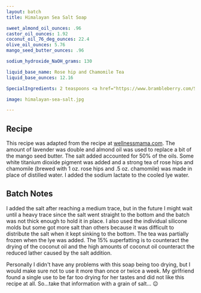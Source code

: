```yaml
---
layout: batch
title: Himalayan Sea Salt Soap

sweet_almond_oil_ounces: .96
castor_oil_ounces: 1.92
coconut_oil_76_deg_ounces: 22.4
olive_oil_ounces: 5.76
mango_seed_butter_ounces: .96

sodium_hydroxide_NaOH_grams: 130

liquid_base_name: Rose hip and Chamomile Tea
liquid_base_ounces: 12.16

SpecialIngredients: 2 teaspoons <a href="https://www.brambleberry.com/Sodium-Lactate-P5127.aspx">sodium lactate</a>, 2 teaspoons <a href="https://www.brambleberry.com/titanium-dioxide-pigment-p4040.aspx">titanium dioxide pigment</a>, 1 oz. rose hips, .5 oz. chamomile, 16 oz. <a href="https://www.amazon.com/Milliard-Himalayan-Salt-Coarse-Crystals/dp/B0117QV3PG">Himalayan sea salt</a>, and 1 oz lavender <a href="https://www.amazon.com/Natures-Truth-Aromatherapy-Essential-Lavender/dp/B01GSGS2Q8">Nature's Truth brand essential oil</a>.

image: himalayan-sea-salt.jpg

---
```


## Recipe
This recipe was adapted from the recipe at [wellnessmama.com](https://wellnessmama.com/91703/sea-salt-soap/). The amount of lavender was double and almond oil was used to replace a bit of the mango seed butter. The salt added accounted for 50% of the oils. Some white titanium dioxide pigment was added and a strong tea of rose hips and chamomile (brewed with 1 oz. rose hips and .5 oz. chamomile) was made in place of distilled water. I added the sodium lactate to the cooled lye water.

## Batch Notes
I added the salt after reaching a medium trace, but in the future I might wait until a heavy trace since the salt went straight to the bottom and the batch was not thick enough to hold it in place. I also used the individual silicone molds but some got more salt than others because it was difficult to distribute the salt when it kept sinking to the bottom. The tea was partially frozen when the lye was added. The 15% superfatting is to counteract the drying of the coconut oil and the high amounts of coconut oil counteract the reduced lather caused by the salt addition.

Personally I didn't have any problems with this soap being too drying, but I would make sure not to use it more than once or twice a week. My girlfriend found a single use to be far too drying for her tastes and did not like this recipe at all. So...take that information with a grain of salt... :wink:
